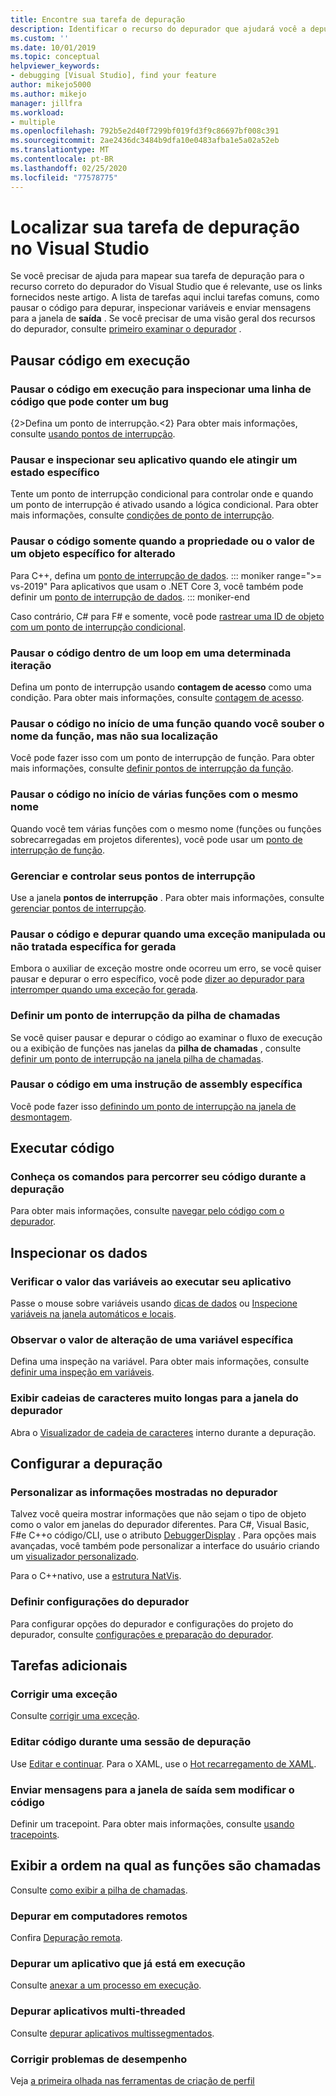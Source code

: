 ```yaml
---
title: Encontre sua tarefa de depuração
description: Identificar o recurso do depurador que ajudará você a depurar seu aplicativo
ms.custom: ''
ms.date: 10/01/2019
ms.topic: conceptual
helpviewer_keywords:
- debugging [Visual Studio], find your feature
author: mikejo5000
ms.author: mikejo
manager: jillfra
ms.workload:
- multiple
ms.openlocfilehash: 792b5e2d40f7299bf019fd3f9c86697bf008c391
ms.sourcegitcommit: 2ae2436dc3484b9dfa10e0483afba1e5a02a52eb
ms.translationtype: MT
ms.contentlocale: pt-BR
ms.lasthandoff: 02/25/2020
ms.locfileid: "77578775"
---
```

# <a name="find-your-debugging-task-in-visual-studio"></a>Localizar sua tarefa de depuração no Visual Studio

Se você precisar de ajuda para mapear sua tarefa de depuração para o recurso correto do depurador do Visual Studio que é relevante, use os links fornecidos neste artigo. A lista de tarefas aqui inclui tarefas comuns, como pausar o código para depurar, inspecionar variáveis e enviar mensagens para a janela de **saída** . Se você precisar de uma visão geral dos recursos do depurador, consulte [primeiro examinar o depurador](debugger-feature-tour.md) .

## <a name="pause-running-code"></a>Pausar código em execução

### <a name="pause-running-code-to-inspect-a-line-of-code-that-may-contain-a-bug"></a>Pausar o código em execução para inspecionar uma linha de código que pode conter um bug

{2&gt;Defina um ponto de interrupção.&lt;2} Para obter mais informações, consulte [usando pontos de interrupção](using-breakpoints.md).

### <a name="pause-and-inspect-your-app-when-it-reaches-a-specific-state"></a>Pausar e inspecionar seu aplicativo quando ele atingir um estado específico

Tente um ponto de interrupção condicional para controlar onde e quando um ponto de interrupção é ativado usando a lógica condicional. Para obter mais informações, consulte [condições de ponto de interrupção](using-breakpoints.md#breakpoint-conditions).

### <a name="pause-code-only-when-a-specific-objects-property-or-value-changes"></a>Pausar o código somente quando a propriedade ou o valor de um objeto específico for alterado

Para C++, defina um [ponto de interrupção de dados](using-breakpoints.md#BKMK_set_a_data_breakpoint_native_cplusplus). 
::: moniker range=">= vs-2019"
Para aplicativos que usam o .NET Core 3, você também pode definir um [ponto de interrupção de dados](using-breakpoints.md#BKMK_set_a_data_breakpoint_managed).
::: moniker-end

Caso contrário, C# para F# e somente, você pode [rastrear uma ID de objeto com um ponto de interrupção condicional](using-breakpoints.md#using-object-ids-in-breakpoint-conditions-c-and-f).

### <a name="pause-code-inside-a-loop-at-a-certain-iteration"></a>Pausar o código dentro de um loop em uma determinada iteração

Defina um ponto de interrupção usando **contagem de acesso** como uma condição. Para obter mais informações, consulte [contagem de acesso](using-breakpoints.md#set-a-hit-count-condition).

### <a name="pause-code-at-the-start-of-a-function-when-you-know-the-function-name-but-not-its-location"></a>Pausar o código no início de uma função quando você souber o nome da função, mas não sua localização

Você pode fazer isso com um ponto de interrupção de função. Para obter mais informações, consulte [definir pontos de interrupção da função](using-breakpoints.md#BKMK_Set_a_breakpoint_in_a_source_file).

### <a name="pause-code-at-the-start-of-multiple-functions-with-the-same-name"></a>Pausar o código no início de várias funções com o mesmo nome

Quando você tem várias funções com o mesmo nome (funções ou funções sobrecarregadas em projetos diferentes), você pode usar um [ponto de interrupção de função](using-breakpoints.md#BKMK_Set_a_breakpoint_in_a_source_file).

### <a name="manage-and-keep-track-of-your-breakpoints"></a>Gerenciar e controlar seus pontos de interrupção

Use a janela **pontos de interrupção** . Para obter mais informações, consulte [gerenciar pontos de interrupção](using-breakpoints.md#BKMK_Specify_advanced_properties_of_a_breakpoint_).

### <a name="pause-code-and-debug-when-a-specific-handled-or-unhandled-exception-is-thrown"></a>Pausar o código e depurar quando uma exceção manipulada ou não tratada específica for gerada

Embora o auxiliar de exceção mostre onde ocorreu um erro, se você quiser pausar e depurar o erro específico, você pode [dizer ao depurador para interromper quando uma exceção for gerada](managing-exceptions-with-the-debugger.md#tell-the-debugger-to-break-when-an-exception-is-thrown).

### <a name="set-a-breakpoint-from-the-call-stack"></a>Definir um ponto de interrupção da pilha de chamadas

Se você quiser pausar e depurar o código ao examinar o fluxo de execução ou a exibição de funções nas janelas da **pilha de chamadas** , consulte [definir um ponto de interrupção na janela pilha de chamadas](using-breakpoints.md#BKMK_Set_a_breakpoint_from_debugger_windows).

### <a name="pause-code-at-a-specific-assembly-instruction"></a>Pausar o código em uma instrução de assembly específica

Você pode fazer isso [definindo um ponto de interrupção na janela de desmontagem](using-breakpoints.md#BKMK_Set_a_breakpoint_from_debugger_windows).

## <a name="execute-code"></a>Executar código

### <a name="learn-the-commands-to-step-through-your-code-while-debugging"></a>Conheça os comandos para percorrer seu código durante a depuração

Para obter mais informações, consulte [navegar pelo código com o depurador](navigating-through-code-with-the-debugger.md).

## <a name="inspect-data"></a>Inspecionar os dados

### <a name="check-the-value-of-variables-while-running-your-app"></a>Verificar o valor das variáveis ao executar seu aplicativo

Passe o mouse sobre variáveis usando [dicas de dados](view-data-values-in-data-tips-in-the-code-editor.md) ou [Inspecione variáveis na janela automáticos e locais](autos-and-locals-windows.md).

### <a name="observe-the-changing-value-of-a-specific-variable"></a>Observar o valor de alteração de uma variável específica

Defina uma inspeção na variável. Para obter mais informações, consulte [definir uma inspeção em variáveis](watch-and-quickwatch-windows.md).

### <a name="view-strings-that-are-too-long-for-the-debugger-window"></a>Exibir cadeias de caracteres muito longas para a janela do depurador

Abra o [Visualizador de cadeia de caracteres](view-strings-visualizer.md) interno durante a depuração.

## <a name="configure-debugging"></a>Configurar a depuração

### <a name="customize-information-shown-in-the-debugger"></a>Personalizar as informações mostradas no depurador

Talvez você queira mostrar informações que não sejam o tipo de objeto como o valor em janelas do depurador diferentes. Para C#, Visual Basic, F#e C++o código/CLI, use o atributo [DebuggerDisplay](using-the-debuggerdisplay-attribute.md) . Para opções mais avançadas, você também pode personalizar a interface do usuário criando um [visualizador personalizado](create-custom-visualizers-of-data.md).

Para o C++nativo, use a [estrutura NatVis](create-custom-views-of-native-objects.md).

### <a name="configure-debugger-settings"></a>Definir configurações do depurador

Para configurar opções do depurador e configurações do projeto do depurador, consulte [configurações e preparação do depurador](debugger-settings-and-preparation.md).

## <a name="additional-tasks"></a>Tarefas adicionais

### <a name="fix-an-exception"></a>Corrigir uma exceção

Consulte [corrigir uma exceção](write-better-code-with-visual-studio.md#fix-an-exception).

### <a name="edit-code-during-a-debugging-session"></a>Editar código durante uma sessão de depuração

Use [Editar e continuar](edit-and-continue.md). Para o XAML, use o [Hot recarregamento de XAML](../xaml-tools/xaml-hot-reload.md).

### <a name="send-messages-to-the-output-window-without-modifying-code"></a>Enviar mensagens para a janela de saída sem modificar o código

Definir um tracepoint. Para obter mais informações, consulte [usando tracepoints](using-tracepoints.md).

## <a name="view-the-order-in-which-functions-are-called"></a>Exibir a ordem na qual as funções são chamadas

Consulte [como exibir a pilha de chamadas](how-to-use-the-call-stack-window.md).

### <a name="debug-on-remote-machines"></a>Depurar em computadores remotos

Confira [Depuração remota](remote-debugging.md).

### <a name="debug-an-app-that-is-already-running"></a>Depurar um aplicativo que já está em execução

Consulte [anexar a um processo em execução](attach-to-running-processes-with-the-visual-studio-debugger.md).

### <a name="debug-multithreaded-applications"></a>Depurar aplicativos multi-threaded

Consulte [depurar aplicativos multissegmentados](debug-multithreaded-applications-in-visual-studio.md).

### <a name="fix-performance-issues"></a>Corrigir problemas de desempenho

Veja [a primeira olhada nas ferramentas de criação de perfil](../profiling/profiling-feature-tour.md)